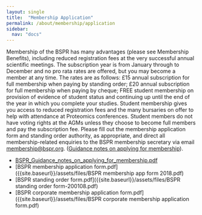 ```yaml
---
layout: single
title:  "Membership Application"
permalink: /about/membership/application
sidebar:
  nav: "docs"
---
```


Membership of the BSPR has many advantages (please see Membership Benefits), including reduced registration fees at the very successful annual scientific meetings. The subscription year is from January through to December and no pro rata rates are offered, but you may become a member at any time. The rates are as follows: £15 annual subscription for full membership when paying by standing order; £20 annual subscription for full membership when paying by cheque; FREE student membership on provision of evidence of student status and continuing up until the end of the year in which you complete your studies. Student membership gives you access to reduced registration fees and the many bursaries on offer to help with attendance at Proteomics conferences. Student members do not have voting rights at the AGMs unless they choose to become full members and pay the subscription fee.  Please fill out the membership application form and standing order authority, as appropriate, and direct all membership-related enquiries to the BSPR membership secretary via email membership@bspr.org. ([Guidance notes on applying for membership]({{{site.baseurl}}/assets/files/BSPR_Guidance_notes_on_applying_for_membership.pdf)).


- [BSPR_Guidance_notes_on_applying_for_membership.pdf]({{site.baseurl}}/assets/files/BSPR_Guidance_notes_on_applying_for_membership.pdf)
- [BSPR membership application form.pdf]({{site.baseurl}}/assets/files/BSPR membership app form 2018.pdf)
- [BSPR standing order form.pdf]({{site.baseurl}}/assets/files/BSPR standing order form-200108.pdf)
- [BSPR corporate membership application form.pdf]({{site.baseurl}}/assets/files/BSPR corporate membership application form.pdf)


